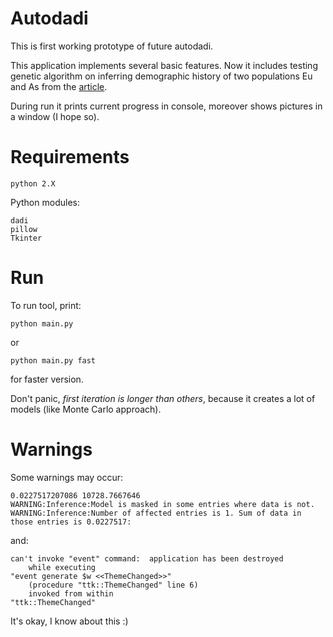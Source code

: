 # Autodadi
This is first working prototype of future autodadi.

This application implements several basic features. Now it includes testing genetic algorithm on inferring demographic history of two populations Eu and As from the [article](http://journals.plos.org/plosgenetics/article?id=10.1371/journal.pgen.1000695).

During run it prints current progress in console, moreover shows pictures in a window (I hope so).

# Requirements
```
python 2.X
```
Python modules:
```
dadi
pillow
Tkinter
```


# Run
To run tool, print:
```
python main.py 
```
or
```
python main.py fast
```
for faster version.

Don't panic, *first iteration is longer than others*, because it creates a lot of models (like Monte Carlo approach).

# Warnings
Some warnings may occur:
```
0.0227517207086 10728.7667646
WARNING:Inference:Model is masked in some entries where data is not.
WARNING:Inference:Number of affected entries is 1. Sum of data in those entries is 0.0227517:
```
and:
```
can't invoke "event" command:  application has been destroyed
    while executing
"event generate $w <<ThemeChanged>>"
    (procedure "ttk::ThemeChanged" line 6)
    invoked from within
"ttk::ThemeChanged"
```

It's okay, I know about this :)
